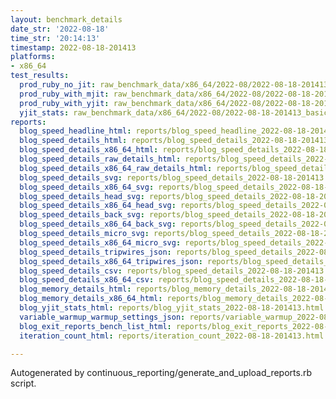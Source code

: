 ```yaml
---
layout: benchmark_details
date_str: '2022-08-18'
time_str: '20:14:13'
timestamp: 2022-08-18-201413
platforms:
- x86_64
test_results:
  prod_ruby_no_jit: raw_benchmark_data/x86_64/2022-08/2022-08-18-201413_basic_benchmark_prod_ruby_no_jit.json
  prod_ruby_with_mjit: raw_benchmark_data/x86_64/2022-08/2022-08-18-201413_basic_benchmark_prod_ruby_with_mjit.json
  prod_ruby_with_yjit: raw_benchmark_data/x86_64/2022-08/2022-08-18-201413_basic_benchmark_prod_ruby_with_yjit.json
  yjit_stats: raw_benchmark_data/x86_64/2022-08/2022-08-18-201413_basic_benchmark_yjit_stats.json
reports:
  blog_speed_headline_html: reports/blog_speed_headline_2022-08-18-201413.html
  blog_speed_details_html: reports/blog_speed_details_2022-08-18-201413.html
  blog_speed_details_x86_64_html: reports/blog_speed_details_2022-08-18-201413.x86_64.html
  blog_speed_details_raw_details_html: reports/blog_speed_details_2022-08-18-201413.raw_details.html
  blog_speed_details_x86_64_raw_details_html: reports/blog_speed_details_2022-08-18-201413.x86_64.raw_details.html
  blog_speed_details_svg: reports/blog_speed_details_2022-08-18-201413.svg
  blog_speed_details_x86_64_svg: reports/blog_speed_details_2022-08-18-201413.x86_64.svg
  blog_speed_details_head_svg: reports/blog_speed_details_2022-08-18-201413.head.svg
  blog_speed_details_x86_64_head_svg: reports/blog_speed_details_2022-08-18-201413.x86_64.head.svg
  blog_speed_details_back_svg: reports/blog_speed_details_2022-08-18-201413.back.svg
  blog_speed_details_x86_64_back_svg: reports/blog_speed_details_2022-08-18-201413.x86_64.back.svg
  blog_speed_details_micro_svg: reports/blog_speed_details_2022-08-18-201413.micro.svg
  blog_speed_details_x86_64_micro_svg: reports/blog_speed_details_2022-08-18-201413.x86_64.micro.svg
  blog_speed_details_tripwires_json: reports/blog_speed_details_2022-08-18-201413.tripwires.json
  blog_speed_details_x86_64_tripwires_json: reports/blog_speed_details_2022-08-18-201413.x86_64.tripwires.json
  blog_speed_details_csv: reports/blog_speed_details_2022-08-18-201413.csv
  blog_speed_details_x86_64_csv: reports/blog_speed_details_2022-08-18-201413.x86_64.csv
  blog_memory_details_html: reports/blog_memory_details_2022-08-18-201413.html
  blog_memory_details_x86_64_html: reports/blog_memory_details_2022-08-18-201413.x86_64.html
  blog_yjit_stats_html: reports/blog_yjit_stats_2022-08-18-201413.html
  variable_warmup_warmup_settings_json: reports/variable_warmup_2022-08-18-201413.warmup_settings.json
  blog_exit_reports_bench_list_html: reports/blog_exit_reports_2022-08-18-201413.bench_list.html
  iteration_count_html: reports/iteration_count_2022-08-18-201413.html

---
```

Autogenerated by continuous_reporting/generate_and_upload_reports.rb script.
